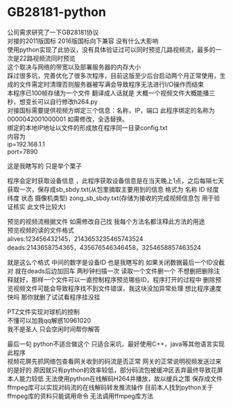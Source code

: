 # GB28181-python
公司需求研究了一下GB28181协议  
对接的2011版国标 2016版国标向下兼容 没有什么大影响  
使用python实现了此协议，没有具体验证过可以同时预览几路视频流，最多的一次是22路视频流同时预览  
这个取决与网络的带宽以及部署服务器的内存大小  
踩过很多坑，完善优化了很多次程序，目前这版至少后台启动两个月正常使用，生成的文件需定时清理否则服务器被写满会导致程序无法进行I/O操作而结束  
本程序已100帧存储为一个文件 翻译成人话就是 大概一个视频文件大概能播三秒，想变长可以自行修改h264.py  
对接国标需要提供视频方绑定三个信息：名称，IP，端口 此程序绑定的名称为 0000042001000001 如需修改，全选替换。  
绑定的本地IP地址以文件的形成放在程序同一目录config.txt  
内容为  
ip=192.168.1.1  
port=7890  

这是我瞎写的  只是举个栗子  
  
程序会定时获取设备信息 ，此程序获取设备信息是在当天晚上1点，之后每隔七天获取一次，保存成sb_sbdy.txt(从包里摘取主要用到的信息 格式为 名称 ID 经度 纬度 状态 摄像机类型) zong_sb_sbdy.txt(存储为接收的完成视频信息包 用于验证核实 此文件比较大)  
  
预览的视频流根据文件 如需修改自己找 我每个方法名都注释此方法的用途  
预览视频的读的文件格式  
alives:123456432145，2143653235465743524  
deads:2143658754365，435676546346458，3254658857463524  

就是这么个格式 中间的数字是设备ID  也是我瞎写的 如果关闭数据最后一个ID没截对 就在deads后边加回车 两秒钟扫描一次 读取一个文件删一个 不想删把删除注释就好，那样一个文件可以一直控制程序预览哪些ID，程序打开的过程中 删除预览视频文件可能会导致程序找不到文件错误，我这块没加异常处理 想比程序速度快吗 那你就删了试试看程序挂没挂  

PTZ文件实现对球机的控制  
不懂可以加我qq解惑10961020   
我不是圣人 只会空闲时间帮你解答  
  
最后一句 python不适合做这个 只适合采坑，最好使用C++，java等其他语言实现此程序  
视频花屏先抓网络包查看网关收到的码流是否正常 网关的正常说明视频发送过来的是好的 原因就只有python的效率较低，部分码流包被缓冲区丢弃最终导致花屏  
本人能力较低 无法使用python在线解码H264并播放，故以缓兵之策 保存成文件  
ffmpeg库可以实现对码流的在线解码转发推流操作  目前本人找到python关于ffmpeg库的资料只能调用命令 无法调用ffmpeg库方法  
